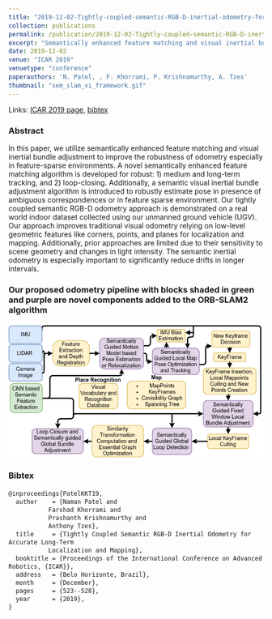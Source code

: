 ```yaml
---
title: "2019-12-02-Tightly-coupled-semantic-RGB-D-inertial-odometry-for-accurate-long-term-localization-and-mapping"
collection: publications
permalink: /publication/2019-12-02-Tightly-coupled-semantic-RGB-D-inertial-odometry-for-accurate-long-term-localization-and-mapping
excerpt: "Semantically enhanced feature matching and visual inertial bundle adjustment to improve the robustness of odometry especially in feature-sparse environments."
date: 2019-12-02
venue: "ICAR 2019"
venuetype: "conference"
paperauthors: 'N. Patel, , F. Khorrami, P. Krishnamurthy, A. Tzes'
thumbnail: "sem_slam_vi_framework.gif"
---
```


Links: [ICAR 2019 page](https://ieeexplore.ieee.org/abstract/document/8981658), [bibtex](#bibtex)

### Abstract

In this paper, we utilize semantically enhanced feature matching and visual inertial bundle adjustment to improve the robustness of odometry especially in feature-sparse environments. A novel semantically enhanced feature matching algorithm is developed for robust: 1) medium and long-term tracking, and 2) loop-closing. Additionally, a semantic visual inertial bundle adjustment algorithm is introduced to robustly estimate pose in presence of ambiguous correspondences or in feature sparse environment. Our tightly coupled semantic RGB-D odometry approach is demonstrated on a real world indoor dataset collected using our unmanned ground vehicle (UGV). Our approach improves traditional visual odometry relying on low-level geometric features like corners, points, and planes for localization and mapping. Additionally, prior approaches are limited due to their sensitivity to scene geometry and changes in light intensity. The semantic inertial odometry is especially important to significantly reduce drifts in longer intervals.

### Our proposed odometry pipeline with blocks shaded in green and purple are novel components added to the ORB-SLAM2 algorithm
![Semantic Segmentation Guided SLAM](/images/Sem_SLAM_VI_Framework.png)

### Bibtex
    @inproceedings{PatelKKT19,
      author    = {Naman Patel and
               Farshad Khorrami and
               Prashanth Krishnamurthy and
               Anthony Tzes},
      title     = {Tightly Coupled Semantic RGB-D Inertial Odometry for Accurate Long-Term
               Localization and Mapping},
      booktitle = {Proceedings of the International Conference on Advanced Robotics, {ICAR}},
      address   = {Belo Horizonte, Brazil},
      month     = {December},
      pages     = {523--528},
      year      = {2019},
    }